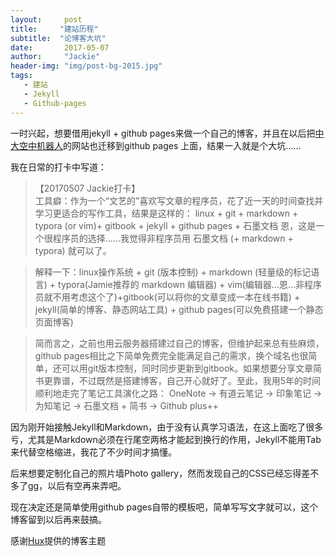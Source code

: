 ```yaml
---
layout:     post
title:     "建站历程"
subtitle:  "论博客大坑"
date:       2017-05-07
author:     "Jackie"
header-img: "img/post-bg-2015.jpg"
tags:
   - 建站
   - Jekyll
   - Github-pages
---
```


一时兴起，想要借用jekyll + github pages来做一个自己的博客，并且在以后把[中大空中机器人][1]的网站也迁移到github pages 上面，结果一入就是个大坑......

我在日常的打卡中写道：  
>【20170507 Jackie打卡】  
> 工具癖：作为一个“文艺的”喜欢写文章的程序员，花了近一天的时间查找并学习更适合的写作工具，结果是这样的： linux + git + markdown + typora (or vim)+ gitbook + jekyll + github pages + 石墨文档 恩，这是一个很程序员的选择......我觉得非程序员用 石墨文档 (+ markdown + typora) 就可以了。

> 解释一下：linux操作系统 + git (版本控制) + markdown (轻量级的标记语言) + typora(Jamie推荐的 markdown 编辑器) + vim(编辑器...恩...非程序员就不用考虑这个了)+gitbook(可以将你的文章变成一本在线书籍) + jekyll(简单的博客、静态网站工具) + github pages(可以免费搭建一个静态页面博客)

> 简而言之，之前也用云服务器搭建过自己的博客，但维护起来总有些麻烦，github pages相比之下简单免费完全能满足自己的需求，换个域名也很简单，还可以用git版本控制，同时同步更新到gitbook。如果想要分享文章简书更靠谱，不过既然是搭建博客，自己开心就好了。至此，我用5年的时间顺利地走完了笔记工具演化之路： OneNote -> 有道云笔记 -> 印象笔记 -> 为知笔记 -> 石墨文档 + 简书 -> Github plus++

因为刚开始接触Jekyll和Markdown，由于没有认真学习语法，在这上面吃了很多亏，尤其是Markdown必须在行尾空两格才能起到换行的作用，Jekyll不能用Tab来代替空格缩进，我花了不少时间才搞懂。

后来想要定制化自己的照片墙Photo gallery，然而发现自己的CSS已经忘得差不多了gg，以后有空再来弄吧。

现在决定还是简单使用github pages自带的模板吧，简单写写文字就可以，这个博客留到以后再来鼓搞。

感谢[Hux][2]提供的博客主题

[1]: https://www.aerobotsysu.cn
[2]: https://huangxuan.me/

